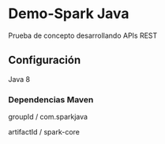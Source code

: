 # Demo-Spark Java

Prueba de concepto desarrollando APIs REST

## Configuración

Java 8

### Dependencias Maven

groupId   /  com.sparkjava

artifactId   /  spark-core
